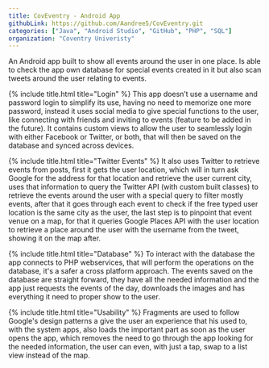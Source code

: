 ```yaml
---
title: CovEventry - Android App
githubLink: https://github.com/Aandree5/CovEventry.git
categories: ["Java", "Android Studio", "GitHub", "PHP", "SQL"]
organization: "Coventry Univeristy"
---
```



An Android app built to show all events around the user in one place. Is able to check the app own database for special events created in it but also scan tweets around the user relating to events.


{% include title.html title="Login" %}
This app doesn’t use a username and password login to simplify its use, having no need to memorize one more password, instead it uses social media to give special functions to the user, like connecting with friends and inviting to events (feature to be added in the future). It contains custom views to allow the user to seamlessly login with either Facebook or Twitter, or both, that will then be saved on the database and synced across devices.


{% include title.html title="Twitter Events" %}
It also uses Twitter to retrieve events from posts, first it gets the user location, which will in turn ask Google for the address for that location and retrieve the user current city, uses that information to query the Twitter API (with custom built classes) to retrieve the events around the user with a special query to filter mostly events, after that it goes through each event to check if the free typed user location is the same city as the user, the last step is to pinpoint that event venue on a map, for that it queries Google Places API with the user location to retrieve a place around the user with the username from the tweet, showing it on the map after.


{% include title.html title="Database" %}
To interact with the database the app connects to PHP webservices, that will perform the operations on the database, it's a safer a cross platform approach. The events saved on the database are straight forward, they have all the needed information and the app just requests the events of the day, downloads the images and has everything it need to proper show to the user.


{% include title.html title="Usability" %}
Fragments are used to follow Google's design patterns a give the user an experience that his used to, with the system apps, also loads the important part as soon as the user opens the app, which removes the need to go through the app looking for the needed information, the user can even, with just a tap, swap to a list view instead of the map.
